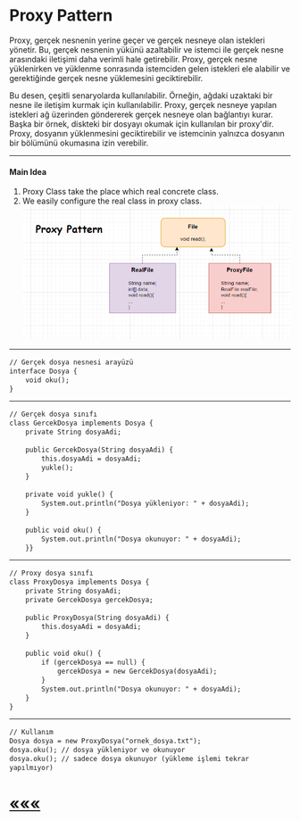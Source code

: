 # Proxy Pattern
Proxy, gerçek nesnenin yerine geçer ve gerçek nesneye olan istekleri yönetir. Bu, gerçek nesnenin yükünü azaltabilir ve istemci ile gerçek nesne arasındaki iletişimi daha verimli hale getirebilir. Proxy, gerçek nesne yüklenirken ve yüklenme sonrasında istemciden gelen istekleri ele alabilir ve gerektiğinde gerçek nesne yüklemesini geciktirebilir.

Bu desen, çeşitli senaryolarda kullanılabilir. Örneğin, ağdaki uzaktaki bir nesne ile iletişim kurmak için kullanılabilir. Proxy, gerçek nesneye yapılan istekleri ağ üzerinden göndererek gerçek nesneye olan bağlantıyı kurar. Başka bir örnek, diskteki bir dosyayı okumak için kullanılan bir proxy'dir. Proxy, dosyanın yüklenmesini geciktirebilir ve istemcinin yalnızca dosyanın bir bölümünü okumasına izin verebilir.
***
#### Main Idea
1) Proxy Class take the place which real concrete class.
2) We easily configure the real class in proxy class. 
![img.png](img.png)
****
    // Gerçek dosya nesnesi arayüzü
    interface Dosya {
        void oku();
    }
***

    // Gerçek dosya sınıfı
    class GercekDosya implements Dosya {
        private String dosyaAdi;

        public GercekDosya(String dosyaAdi) {
            this.dosyaAdi = dosyaAdi;
            yukle();
        }

        private void yukle() {
            System.out.println("Dosya yükleniyor: " + dosyaAdi);
        }

        public void oku() {
            System.out.println("Dosya okunuyor: " + dosyaAdi);
        }}
***
    // Proxy dosya sınıfı
    class ProxyDosya implements Dosya {
        private String dosyaAdi;
        private GercekDosya gercekDosya;

        public ProxyDosya(String dosyaAdi) {
            this.dosyaAdi = dosyaAdi;
        }

        public void oku() {
            if (gercekDosya == null) {
                gercekDosya = new GercekDosya(dosyaAdi);
            }
            System.out.println("Dosya okunuyor: " + dosyaAdi);
        }
    }
***
    // Kullanım
    Dosya dosya = new ProxyDosya("ornek_dosya.txt");
    dosya.oku(); // dosya yükleniyor ve okunuyor
    dosya.oku(); // sadece dosya okunuyor (yükleme işlemi tekrar yapılmıyor)


# [«««](https://github.com/MedetHasanUgurlu/Design-Patterns)